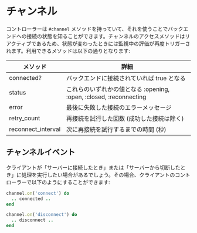# チャンネル

コントローラーは `#channel` メソッドを持っていて、それを使うことでバックエンドへの接続の状態を知ることができます。チャンネルのアクセスメソッドはリアクティブであるため、状態が変わったときには監視中の評価が再度トリガーされます。利用できるメソッドは以下の通りとなります:

| メソッド    | 詳細                                                      |
|-------------|-----------------------------------------------------------|
| connected?| バックエンドに接続されていれば true となる                    |
| status      | これらのいずれかの値となる :opening, :open, :closed, :reconnecting  |
| error       | 最後に失敗した接続のエラーメッセージ         |
| retry_count | 再接続を試行した回数 (成功した接続は除く)|
| reconnect_interval | 次に再接続を試行するまでの時間 (秒) |

## チャンネルイベント

クライアントが「サーバーに接続したとき」または「サーバーから切断したとき」に処理を実行したい場合があるでしょう。その場合、クライアントのコントローラーで以下のようにすることができます:

```ruby
channel.on('connect') do
  .. connected ..
end

channel.on('disconnect') do
  .. disconnect ..
end
```
